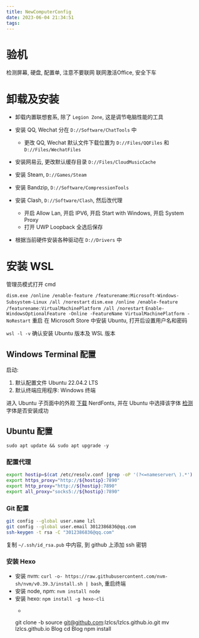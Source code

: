 ```yaml
---
title: NewComputerConfig
date: 2023-06-04 21:34:51
tags:
---
```


# 验机

检测屏幕, 硬盘, 配置单, 注意不要联网
联网激活Office, 安全下车

# 卸载及安装

* 卸载内置联想套系, 除了 `Legion Zone`, 这是调节电脑性能的工具
* 安装 QQ, Wechat 分在 `D://Software/ChatTools` 中
    * 更改 QQ, Wechat 默认文件下载位置为 `D://Files/QQFiles` 和 `D://Files/WechatFiles` 

* 安装网易云, 更改默认缓存目录 `D://Files/CloudMusicCache` 

* 安装 Steam, `D://Games/Steam`
* 安装 Bandzip, `D://Software/CompressionTools`
* 安装 Clash, `D://Software/Clash`, 然后改代理
    * 开启 Allow Lan, 开启 IPV6, 开启 Start with Windows, 开启 System Proxy
    * 打开 UWP Loopback 全选后保存

* 根据当前硬件安装各种驱动在 `D://Drivers` 中

# 安装 WSL

管理员模式打开 cmd

`dism.exe /online /enable-feature /featurename:Microsoft-Windows-Subsystem-Linux /all /norestart`
`dism.exe /online /enable-feature /featurename:VirtualMachinePlatform /all /norestart`
`Enable-WindowsOptionalFeature -Online -FeatureName VirtualMachinePlatform -NoRestart`
重启
在 Microsoft Store 中安装 Ubuntu, 打开后设置用户名和密码

`wsl -l -v` 确认安装 Ubuntu 版本及 WSL 版本

## Windows Terminal 配置

启动: 
1. 默认配置文件 Ubuntu 22.04.2 LTS
2. 默认终端应用程序: Windows 终端

进入 Ubuntu 子页面中的外观
[下载](https://link.zhihu.com/?target=https%3A//www.nerdfonts.com/font-downloads) NerdFonts, 并在 Ubuntu 中选择该字体
[检测](https://link.zhihu.com/?target=https%3A//www.nerdfonts.com/cheat-sheet) 字体是否安装成功

## Ubuntu 配置

`sudo apt update && sudo apt upgrade -y`

### 配置代理

```bash
export hostip=$(cat /etc/resolv.conf |grep -oP '(?<=nameserver\ ).*')
export https_proxy="http://${hostip}:7890"
export http_proxy="http://${hostip}:7890"
export all_proxy="socks5://${hostip}:7890"
```


### Git 配置

```bash
git config --global user.name lzl
git config --global user.email 3012386836@qq.com
ssh-keygen -t rsa -C "3012386836@qq.com"
```
复制 `~/.ssh/id_rsa.pub` 中内容, 到 github 上添加 ssh 密钥


### 安装 Hexo

* 安装 nvm: `curl -o- https://raw.githubusercontent.com/nvm-sh/nvm/v0.39.3/install.sh | bash`, 重启终端
* 安装 node, npm: `nvm install node`
* 安装 hexo: `npm install -g hexo-cli`
    * ```bash
    git clone -b source git@github.com:lzlcs/lzlcs.github.io.git
    mv lzlcs.github.io Blog
    cd Blog
    npm install
    ```


